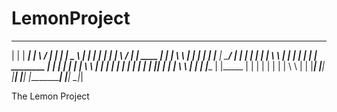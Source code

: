 # LemonProject

 __          __________   __         __   ____________   _____         _
|		|        |   _______| |  \       /  | |            | |   _  \      | |
|		|        |   |        |   \     /   | |    ____    | |  | \  \     | |
|		|        |   |______  |    \___/    | |   |    |   | |  |  \  \    | |
|		|        |    ______| |   ________  | |   |    |   | |  |   \  \   | |
|		|        |    |       |  |       |  | |   |____|   | |  |    \  \  | |
|		|______	 |    |_____  |  |       |  | |            | |  |     \  \ | |
|_________| |__________| |__|       |__| |____________| |__|      \__\|_|

The Lemon Project
